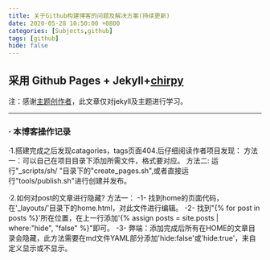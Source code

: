 ```yaml
---
title: 关于Github构建博客的问题及解决方案(持续更新)
date: 2020-05-28 10:50:00 +0800
categories: [Subjects,github]
tags: [github]
hide: false
---
```


##  采用 Github Pages + Jekyll+[chirpy](https://chirpy.cotes.info/posts/write-a-new-post/)
注：感谢[主题创作者](https://github.com/cotes2020/jekyll-theme-chirpy)，此文章仅对jekyll及主题进行学习。

---
### · 本博客操作记录
·1.搭建完成之后发现catagories，tags页面404.后仔细阅读作者项目发现：
    方法一：可以自己在项目目录下添加所需文件，格式要对应。
    方法二: 运行"_scripts/sh/ "目录下的"create_pages.sh",或者直接运行"tools/publish.sh"进行创建并发布。
    
·2.如何对post的文章进行隐藏?
    方法一：
        -1- 找到home的页面代码，在'_layouts/'目录下的home.html，对此文件进行编辑。
        -2- 找到"{% for post in posts %}'所在位置，在上一行添加'{% assign posts = site.posts | where:"hide", "false" %}"即可。
        -3- 弊端：添加完成后所有在HOME的文章目录会隐藏，此方法需要在md文件YAML部分添加'hide:false'或'hide:true'，来自定义显示或不显示。
